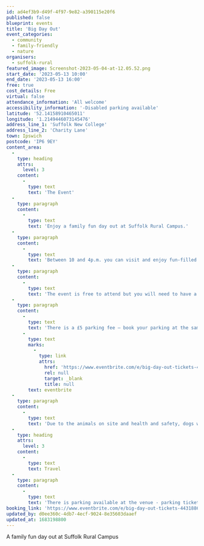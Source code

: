 ```yaml
---
id: ad4ef3b9-d49f-4f97-9e82-a390115e20f6
published: false
blueprint: events
title: 'Big Day Out'
event_categories:
  - community
  - family-friendly
  - nature
organisers:
  - suffolk-rural
featured_image: Screenshot-2023-05-04-at-12.05.52.png
start_date: '2023-05-13 10:00'
end_date: '2023-05-13 16:00'
free: true
cost_details: Free
virtual: false
attendance_information: 'All welcome'
accessibility_information: '-Disabled parking available'
latitude: '52.14158910465011'
longitude: '1.2149446073145476'
address_line_1: 'Suffolk New College'
address_line_2: 'Charity Lane'
town: Ipswich
postcode: 'IP6 9EY'
content_area:
  -
    type: heading
    attrs:
      level: 3
    content:
      -
        type: text
        text: 'The Event'
  -
    type: paragraph
    content:
      -
        type: text
        text: 'Enjoy a family fun day out at Suffolk Rural Campus.'
  -
    type: paragraph
    content:
      -
        type: text
        text: 'Between 10 and 4p.m. you can visit and enjoy fun-filled outdoor activities that include: field games, animal petting, arts and crafts competitions, face painting, food and drink samples alongside catering demos and a flame-grilled BBQ.'
  -
    type: paragraph
    content:
      -
        type: text
        text: 'The event is free to attend but you will need to have a pre-booked ticket and spaces are limited.'
  -
    type: paragraph
    content:
      -
        type: text
        text: 'There is a £5 parking fee – book your parking at the same time as booking your tickets via '
      -
        type: text
        marks:
          -
            type: link
            attrs:
              href: 'https://www.eventbrite.com/e/big-day-out-tickets-443188658207?aff=ebdssbdestsearch&keep_tld=1'
              rel: null
              target: _blank
              title: null
        text: eventbrite
  -
    type: paragraph
    content:
      -
        type: text
        text: 'Due to the animals on site and health and safety, dogs will not be allowed to attend the event.'
  -
    type: heading
    attrs:
      level: 3
    content:
      -
        type: text
        text: Travel
  -
    type: paragraph
    content:
      -
        type: text
        text: 'There is parking available at the venue - parking tickets must be purchased at the same time as booking event tickets.'
booking_link: 'https://www.eventbrite.com/e/big-day-out-tickets-443188658207?aff=ebdssbdestsearch&keep_tld=1'
updated_by: d0ee360c-4db7-4ecf-9024-8e35603daaef
updated_at: 1683198800
---
```

A family fun day out at Suffolk Rural Campus